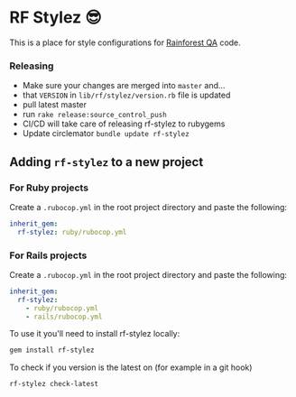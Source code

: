 # RF Stylez 😎

This is a place for style configurations for [Rainforest QA](https://www.rainforestqa.com/about/) code.

### Releasing

- Make sure your changes are merged into `master` and...
- that `VERSION` in `lib/rf/stylez/version.rb` file is updated
- pull latest master
- run `rake release:source_control_push`
- CI/CD will take care of releasing rf-stylez to rubygems
- Update circlemator `bundle update rf-stylez`

## Adding `rf-stylez` to a new project

### For Ruby projects
Create a `.rubocop.yml` in the root project directory and paste the following:
```yml
inherit_gem:
  rf-stylez: ruby/rubocop.yml
```

### For Rails projects
Create a `.rubocop.yml` in the root project directory and paste the following:
```yml
inherit_gem:
  rf-stylez:
    - ruby/rubocop.yml
    - rails/rubocop.yml
```

To use it you'll need to install rf-stylez locally:
```bash
gem install rf-stylez
```

To check if you version is the latest on (for example in a git hook)
```bash
rf-stylez check-latest
```
